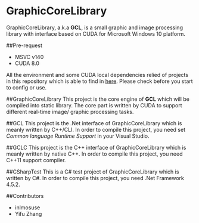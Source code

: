 # GraphicCoreLibrary

GraphicCoreLibrary, a.k.a **GCL**, is a small graphic and image processing library with interface based on CUDA for Microsoft Windows 10 platform.

##Pre-request
- MSVC v140
- CUDA 8.0

All the environment and some CUDA local dependencies relied of projects in this repository which is able to find in [here](https://github.com/CompileSense/caffe_windows_binary). Please check before you start to config or use.

##GraphicCoreLibrary
This project is the core engine of **GCL** which will be compiled into static library. The core part is written by CUDA to support different real-time image/ graphic processing tasks.

##GCL
This project is the .Net interface of GraphicCoreLibrary which is meanly written by C++/CLI. In order to compile this project, you need set *Common language Runtime Support* in your Visual Studio.

##GCLC
This project is the C++ interface of GraphicCoreLibrary which is meanly written by native C++. In order to compile this project, you need C++11 support compiler. 

##CSharpTest
This is a C# test project of GraphicCoreLibrary which is written by C#. In order to compile this project, you need .Net Framework 4.5.2. 


##Contributors
- inlmosuse
- Yifu Zhang